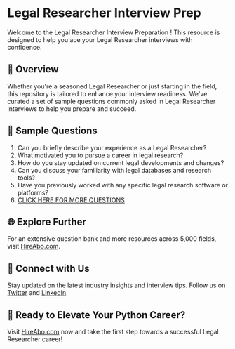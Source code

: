 # Legal Researcher Interview Prep

Welcome to the Legal Researcher Interview Preparation ! This resource is designed to help you ace your Legal Researcher interviews with confidence.

## 🚀 Overview

Whether you're a seasoned Legal Researcher or just starting in the field, this repository is tailored to enhance your interview readiness. We've curated a set of sample questions commonly asked in Legal Researcher interviews to help you prepare and succeed.

## 📝 Sample Questions

1. Can you briefly describe your experience as a Legal Researcher?
2. What motivated you to pursue a career in legal research?
3. How do you stay updated on current legal developments and changes?
4. Can you discuss your familiarity with legal databases and research tools?
5. Have you previously worked with any specific legal research software or platforms?
6. [CLICK HERE FOR MORE QUESTIONS](https://hireabo.com/job/9_2_17/Legal%20Researcher)

## 🌐 Explore Further

For an extensive question bank and more resources across 5,000 fields, visit [HireAbo.com](https://www.hireabo.com).

## 📱 Connect with Us

Stay updated on the latest industry insights and interview tips. Follow us on [Twitter](https://twitter.com/hireabo) and [LinkedIn](https://www.linkedin.com/in/hire-abo-3609972a8/).

## 🚀 Ready to Elevate Your Python Career?

Visit [HireAbo.com](https://www.hireabo.com) now and take the first step towards a successful Legal Researcher career!